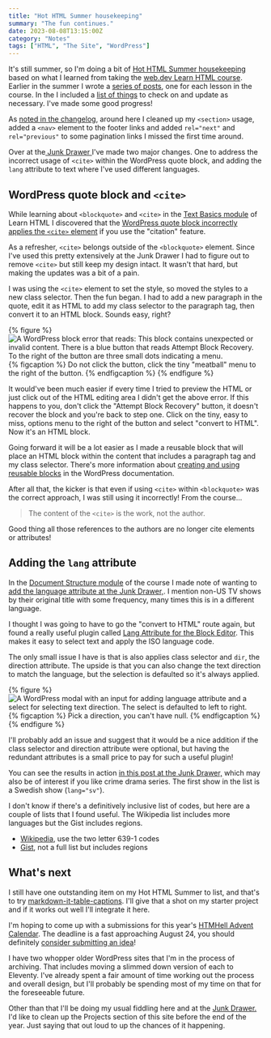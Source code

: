 ```yaml
---
title: "Hot HTML Summer housekeeping"
summary: "The fun continues."
date: 2023-08-08T13:15:00Z
category: "Notes"
tags: ["HTML", "The Site", "WordPress"]
---
```


It's still summer, so I'm doing a bit of [Hot HTML Summer housekeeping](/notes/hot-html-summer-wrap-up/#things-to-check-on-my-sites) based on what I learned from taking the [web.dev Learn HTML course](https://web.dev/learn/html/). Earlier in the summer I  wrote a [series of posts](/tag/hot-html-summer/), one for each lesson in the course. In the I included a [list of things](/notes/hot-html-summer-wrap-up/#things-to-check-on-my-sites) to check on and update as necessary. I've made some good progress!

As [noted in the changelog](/changelog/2023-08-08/), around here I cleaned up my `<section>` usage, added a `<nav>` element to the footer links and added `rel="next"` and `rel="previous"` to some pagination links I missed the first time around. 

Over at the[ Junk Drawer ](https://danabyerly-junkdrawer.website/) I've made two major changes. One to address the incorrect usage of `<cite>` within the WordPress quote block, and adding the `lang` attribute to text where I've used different languages.

## WordPress quote block and `<cite>`
While learning about `<blockquote>` and `<cite>` in the [Text Basics module](https://web.dev/learn/html/text-basics/) of Learn HTML I discovered that the [WordPress quote block incorrectly applies the `<cite>` element](/notes/hot-html-summer-text-basics/#quotes-and-citations) if you use the "citation" feature.

As a refresher, `<cite>` belongs outside of the `<blockquote>` element. Since I've used this pretty extensively at the Junk Drawer I had to figure out to remove `<cite>` but still keep my design intact. It wasn't that hard, but making the updates was a bit of a pain.

I was using the `<cite>` element to set the style, so moved the styles to a new class selector. Then the fun began. I had to add a new paragraph in the quote, edit it as HTML to add my class selector to the paragraph tag, then convert it to an HTML block. Sounds easy, right?

{% figure %}
  <picture>
    <source srcset="/img/wp-block-error.avif" type="image/avif">
    <source srcset="/img/wp-block-error.webp" type="image/web">
    <img src="/img/wp-block-error.jpg" alt="A WordPress block error that reads: This block contains unexpected or invalid content. There is a blue button that reads Attempt Block Recovery. To the right of the button are three small dots indicating a menu." loading="lazy" />
  </picture>
  {% figcaption %}
    Do not click the button, click the tiny "meatball" menu to the right of the button.
  {% endfigcaption %}
{% endfigure %}

It would've been much easier if every time I  tried to preview the HTML or just click out of the HTML editing area I didn't get the above error. If this happens to you, don't click the "Attempt Block Recovery" button, it doesn't recover the block and you're back to step one. Click on the tiny, easy to miss, options menu to the right of the button  and select "convert to HTML". Now it's an HTML block.

Going forward it will be a lot easier as I made a reusable block that will place an HTML block within the content that includes a paragraph tag and my class selector. There's more information about [creating and using reusable blocks](https://wordpress.org/documentation/article/reusable-blocks/) in the WordPress documentation.

After all that, the kicker is that even if using `<cite>` within `<blockquote>` was the correct approach, I was still using it incorrectly! From the course...

> The content of the `<cite>` is the work, not the author.

Good thing all those references to the authors are no longer cite elements or attributes!

## Adding the `lang` attribute

In the [Document Structure module](https://web.dev/learn/html/document-structure/) of the course I made note of wanting to [add the language attribute at the Junk Drawer,](/notes/hot-html-summer-document-structure/#content-language). I mention non-US TV shows by their original title with some frequency, many times this is in a different language.

I thought I was going to have to go the "convert to HTML" route again, but found a really useful plugin called [Lang Attribute for the Block Editor](https://wordpress.org/plugins/lang-attribute/). This makes it easy to select text and apply the ISO language code. 

The only small issue I have is that is also applies class selector and `dir`, the direction attribute. The upside is that you can also change the text direction to match the language, but the selection is defaulted so it's always applied. 

{% figure %}
  <picture>
    <source srcset="/img/wp-lang-attr.avif" type="image/avif">
    <source srcset="/img/wp-lang-attr.webp" type="image/web">
    <img src="/img/wp-lang-attr.jpg" alt="A WordPress modal with an input for adding language attribute and a select for selecting text direction. The select is defaulted to left to right." loading="lazy" />
  </picture>
  {% figcaption %}
    Pick a direction, you can't have null.
  {% endfigcaption %}
{% endfigure %}

I'll probably add an issue and suggest that it would be a nice addition if the class selector and direction attribute were optional, but having the redundant attributes is a small price to pay for such a useful plugin!

You can see the results in action [in this post at the Junk Drawer,](https://danabyerly-junkdrawer.website/blog/what-i-watched-in-2022/) which may also be of interest if you like crime drama series. The first show in the list is a Swedish show (`lang="sv"`). 

I don't know if there's a definitively inclusive list of codes, but here are a couple of lists that I found useful. The Wikipedia list includes more languages but the Gist includes regions.

* [Wikipedia](https://en.wikipedia.org/wiki/List_of_ISO_639-1_codes), use the two letter 639-1 codes
* [Gist](https://gist.github.com/JamieMason/3748498), not a full list but includes regions 

## What's next
I still have one outstanding item on my Hot HTML Summer to list, and that's to try [markdown-it-table-captions](https://github.com/martinring/markdown-it-table-captions). I'll give that a shot on my starter project and if it works out well I'll integrate it here.

I'm hoping to come up with a submissions for this year's [HTMHell Advent Calendar](https://www.htmhell.dev/adventcalendar/). The deadline is a fast approaching August 24, you should definitely [consider submitting an idea](https://docs.google.com/forms/d/e/1FAIpQLSd1TaQ22c1dwXsLIvD9NhaWkbO26ay4rK4pm2HB5pSN92gOmQ/viewform)!

I have two whopper older WordPress sites that I'm in the process of archiving. That includes moving a slimmed down version of each to Eleventy. I've already spent a fair amount of time working out the process and overall design, but I'll probably be spending most of my time on that for the foreseeable future. 

Other than that I'll be doing my usual fiddling here and at the [Junk Drawer.](https://danabyerly-junkdrawer.website/) I'd like to clean up the Projects section of this site before the end of the year. Just saying that out loud to up the chances of it happening.




